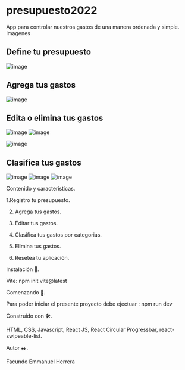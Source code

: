 # presupuesto2022
App para controlar nuestros gastos de una manera ordenada y simple.
Imagenes

## Define tu presupuesto

![image](https://user-images.githubusercontent.com/90207514/164449137-b5d0e471-96dd-4a81-be78-283e59e9e4c6.png)

## Agrega tus gastos

![image](https://user-images.githubusercontent.com/90207514/164449377-0a356839-6748-4ae0-88a0-add2c0d74d8a.png)

## Edita  o elimina tus gastos
![image](https://user-images.githubusercontent.com/90207514/164449476-5d3fdf71-07a0-48bb-81f3-b8cab8083967.png)
![image](https://user-images.githubusercontent.com/90207514/164449571-004f736d-4b01-42cd-bdbe-d014ac9d639c.png)

![image](https://user-images.githubusercontent.com/90207514/164449515-16111c3c-2eea-4b40-a543-a5779b1cb197.png)

## Clasifica tus gastos

![image](https://user-images.githubusercontent.com/90207514/164450496-220f3454-0ec9-4bc5-8f3d-264036967388.png)
![image](https://user-images.githubusercontent.com/90207514/164450555-0707b242-a9d8-4f01-bc79-4e1a4a57c59d.png)
![image](https://user-images.githubusercontent.com/90207514/164450583-f57fb93d-5f56-44b7-8408-512324c1ee25.png)


Contenido y características.

1.Registro tu presupuesto.

2. Agrega tus gastos.

3. Editar tus gastos.
4. Clasifica tus gastos por categorias.
5. Elimina tus gastos.
6. Resetea tu aplicación.

Instalación 🔧.

Vite: npm init vite@latest 

Comenzando 🚀.

Para poder iniciar el presente proyecto debe ejectuar : npm run dev

Construido con 🛠️.

HTML, CSS, Javascript, React JS, React Circular Progressbar, react-swipeable-list.

Autor ✒️.

Facundo Emmanuel Herrera
